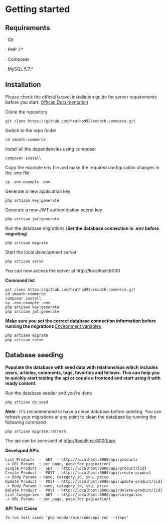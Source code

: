 # Getting started

## Requirements

· Git

· PHP 7.\*

· Composer

· MySQL 5.7.\*

## Installation

Please check the official laravel installation guide for server requirements before you start. [Official Documentation](https://laravel.com/docs/5.4/installation#installation)

Clone the repository

    git clone https://github.com/hrathod92/smooth-commerce.git

Switch to the repo folder

    cd smooth-commerce

Install all the dependencies using composer

    composer install

Copy the example env file and make the required configuration changes in the .env file

    cp .env.example .env

Generate a new application key

    php artisan key:generate

Generate a new JWT authentication secret key

    php artisan jwt:generate

Run the database migrations (**Set the database connection in .env before migrating**)

    php artisan migrate

Start the local development server

    php artisan serve

You can now access the server at http://localhost:8000

**Command list**

    git clone https://github.com/hrathod92/smooth-commerce.git
    cd smooth-commerce
    composer install
    cp .env.example .env
    php artisan key:generate
    php artisan jwt:generate

**Make sure you set the correct database connection information before running the migrations** [Environment variables](#environment-variables)

    php artisan migrate
    php artisan serve

## Database seeding

**Populate the database with seed data with relationships which includes users, articles, comments, tags, favorites and follows. This can help you to quickly start testing the api or couple a frontend and start using it with ready content.**

Run the database seeder and you're done

    php artisan db:seed

**_Note_** : It's recommended to have a clean database before seeding. You can refresh your migrations at any point to clean the database by running the following command

    php artisan migrate:refresh

The api can be accessed at [http://localhost:8000/api](http://localhost:8000/api).

**Developed APIs**

    List Products  -  GET  - http://localhost:8000/api/products            -> URL Params  : per_page, page(for pagination)
    Single Product -  GET  - http://localhost:8000/api/product/{id}
    Create Product -  POST - http://localhost:8000/api/create-product      -> Body Params : name, category_id, sku, price
    Update Product -  POST - http://localhost:8000/api/update-product/{id} -> Body Params : name, category_id, sku, price
    Delete Product -  POST - http://localhost:8000/api/delete-product/{id}
    List Categories - GET  - http://localhost:8000/api/categories          -> URL Params  : per_page, page(for pagination)

**API Test Cases**

    To run test cases 'php vendor/bin/codecept run --steps'
